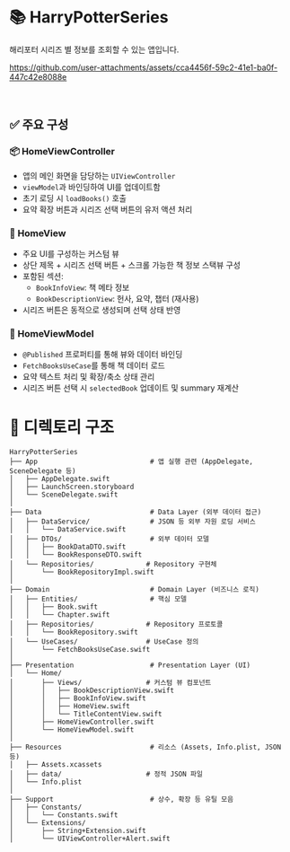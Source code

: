 # **📚 HarryPotterSeries**

해리포터 시리즈 별 정보를 조회할 수 있는 앱입니다.

https://github.com/user-attachments/assets/cca4456f-59c2-41e1-ba0f-447c42e8088e

<br>

## ✅ 주요 구성

### 📦 HomeViewController
- 앱의 메인 화면을 담당하는 `UIViewController`
- `viewModel`과 바인딩하여 UI를 업데이트함
- 초기 로딩 시 `loadBooks()` 호출
- 요약 확장 버튼과 시리즈 선택 버튼의 유저 액션 처리

### 🧱 HomeView
- 주요 UI를 구성하는 커스텀 뷰
- 상단 제목 + 시리즈 선택 버튼 + 스크롤 가능한 책 정보 스택뷰 구성
- 포함된 섹션:
  - `BookInfoView`: 책 메타 정보
  - `BookDescriptionView`: 헌사, 요약, 챕터 (재사용)
- 시리즈 버튼은 동적으로 생성되며 선택 상태 반영

### 🧠 HomeViewModel
- `@Published` 프로퍼티를 통해 뷰와 데이터 바인딩
- `FetchBooksUseCase`를 통해 책 데이터 로드
- 요약 텍스트 처리 및 확장/축소 상태 관리
- 시리즈 버튼 선택 시 `selectedBook` 업데이트 및 summary 재계산

# 📂 디렉토리 구조

```
HarryPotterSeries
├── App                            # 앱 실행 관련 (AppDelegate, SceneDelegate 등)
│   ├── AppDelegate.swift
│   ├── LaunchScreen.storyboard
│   └── SceneDelegate.swift
│
├── Data                           # Data Layer (외부 데이터 접근)
│   ├── DataService/               # JSON 등 외부 자원 로딩 서비스
│   │   └── DataService.swift
│   ├── DTOs/                      # 외부 데이터 모델
│   │   ├── BookDataDTO.swift
│   │   └── BookResponseDTO.swift
│   └── Repositories/             # Repository 구현체
│       └── BookRepositoryImpl.swift
│
├── Domain                         # Domain Layer (비즈니스 로직)
│   ├── Entities/                  # 핵심 모델
│   │   ├── Book.swift
│   │   └── Chapter.swift
│   ├── Repositories/             # Repository 프로토콜
│   │   └── BookRepository.swift
│   └── UseCases/                 # UseCase 정의
│       └── FetchBooksUseCase.swift
│
├── Presentation                   # Presentation Layer (UI)
│   └── Home/
│       ├── Views/                # 커스텀 뷰 컴포넌트
│       │   ├── BookDescriptionView.swift
│       │   ├── BookInfoView.swift
│       │   ├── HomeView.swift
│       │   └── TitleContentView.swift
│       ├── HomeViewController.swift
│       └── HomeViewModel.swift
│
├── Resources                      # 리소스 (Assets, Info.plist, JSON 등)
│   ├── Assets.xcassets
│   ├── data/                     # 정적 JSON 파일
│   └── Info.plist
│
├── Support                        # 상수, 확장 등 유틸 모음
│   ├── Constants/
│   │   └── Constants.swift
│   └── Extensions/
│       ├── String+Extension.swift
│       └── UIViewController+Alert.swift
```
